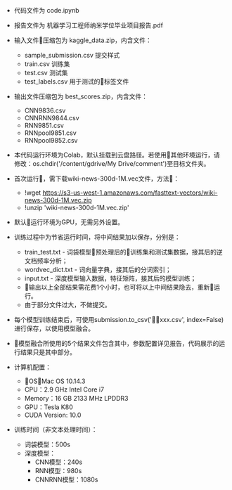 * 代码文件为 code.ipynb
* 报告文件为 机器学习工程师纳米学位毕业项目报告.pdf
* 输入文件压缩包为 kaggle_data.zip，内含文件：
    * sample_submission.csv 提交样式
    * train.csv 训练集
    * test.csv 测试集
    * test_labels.csv 用于测试的标签文件
* 输出文件压缩包为 best_scores.zip，内含文件：
    * CNN9836.csv
    * CNNRNN9844.csv
    * RNN9851.csv
    * RNNpool9851.csv
    * RNNpool9852.csv

* 本代码运行环境为Colab，默认挂载到云盘路径。若使用其他环境运行，请修改：os.chdir('/content/gdrive/My Drive/comment')至目标文件夹。
* 首次运行，需下载wiki-news-300d-1M.vec文件，方法：
    * !wget https://s3-us-west-1.amazonaws.com/fasttext-vectors/wiki-news-300d-1M.vec.zip
    * !unzip 'wiki-news-300d-1M.vec.zip'
* 默认运行环境为GPU，无需另外设置。

* 训练过程中为节省运行时间，将中间结果加以保存，分别是：
    * train_test.txt - 词袋模型预处理后的训练集和测试集数据，接其后的逆文档频率分析；
    * wordvec_dict.txt - 词向量字典，接其后的分词索引；
    * input.txt - 深度模型输入数据，特征矩阵，接其后的模型训练；
    * 输出以上全部结果需花费1个小时，也可将以上中间结果隐去，重新运行。
    * 由于部分文件过大，不做提交。

* 每个模型训练结束后，可使用submission.to_csv('xxx.csv', index=False)进行保存，以使用模型融合。
* 模型融合所使用的5个结果文件包含其中，参数配置详见报告，代码展示的运行结果只是其中部分。

* 计算机配置：
    * OS：Mac OS 10.14.3
    * CPU：2.9 GHz Intel Core i7
    * Memory：16 GB 2133 MHz LPDDR3
    * GPU：Tesla K80
    * CUDA Version: 10.0 
* 训练时间（非文本处理时间）：
    * 词袋模型：500s
    * 深度模型：
        * CNN模型：240s
        * RNN模型：980s
        * CNNRNN模型：1080s
